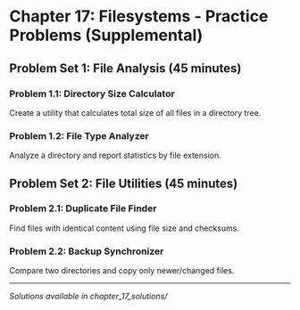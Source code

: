# Chapter 17: Filesystems - Practice Problems (Supplemental)

## Problem Set 1: File Analysis (45 minutes)

### Problem 1.1: Directory Size Calculator
Create a utility that calculates total size of all files in a directory tree.

### Problem 1.2: File Type Analyzer  
Analyze a directory and report statistics by file extension.

## Problem Set 2: File Utilities (45 minutes)

### Problem 2.1: Duplicate File Finder
Find files with identical content using file size and checksums.

### Problem 2.2: Backup Synchronizer
Compare two directories and copy only newer/changed files.

---

*Solutions available in chapter_17_solutions/*